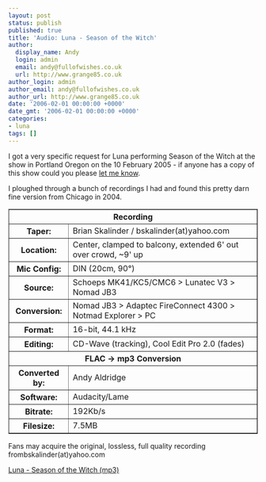 ```yaml
---
layout: post
status: publish
published: true
title: 'Audio: Luna - Season of the Witch'
author:
  display_name: Andy
  login: admin
  email: andy@fullofwishes.co.uk
  url: http://www.grange85.co.uk
author_login: admin
author_email: andy@fullofwishes.co.uk
author_url: http://www.grange85.co.uk
date: '2006-02-01 00:00:00 +0000'
date_gmt: '2006-02-01 00:00:00 +0000'
categories:
- luna
tags: []
---
```

<p>I got a very specific request for Luna performing Season of the Witch at the show in Portland Oregon on the 10 February 2005 - if anyone has a copy of this show could you please <a href="index.php?article_id=127">let me know</a>.</p>
<p>I ploughed through a bunch of recordings I had and found this pretty darn fine version from Chicago in 2004.</p>
<table border="1">
<tr>
<th colspan="2">Recording</th>
</tr>
<tr>
<th>Taper:</th>
<td>Brian Skalinder / bskalinder(at)yahoo.com</td>
</tr>
<tr>
<th>Location:</th>
<td>Center, clamped to balcony, extended 6' out over crowd, ~9' up</td>
</tr>
<tr>
<th>Mic Config:</th>
<td>DIN (20cm, 90&deg;)</td>
</tr>
<tr>
<th>Source:</th>
<td>Schoeps MK41/KC5/CMC6 > Lunatec V3 > Nomad JB3</td>
</tr>
<tr>
<th>Conversion:</th>
<td>Nomad JB3 > Adaptec FireConnect 4300 > Notmad Explorer > PC</td>
</tr>
<tr>
<th>Format:</th>
<td>16-bit, 44.1 kHz</td>
</tr>
<tr>
<th>Editing:</th>
<td>CD-Wave (tracking), Cool Edit Pro 2.0 (fades)</td>
</tr>
<tr>
<th colspan="2">FLAC -> mp3 Conversion</th>
</tr>
<tr>
<th>Converted by:</th>
<td>Andy Aldridge</td>
</tr>
<tr>
<th>Software:</th>
<td>Audacity/Lame</td>
</tr>
<tr>
<th>Bitrate:</th>
<td>192Kb/s</td>
</tr>
<tr>
<th>Filesize:</th>
<td>7.5MB</td>
</tr>
</table>
<p>Fans may acquire the original, lossless, full quality recording frombskalinder(at)yahoo.com</p>
<p><a href="http://www.box.net/shared/m2989cfqda">Luna - Season of the Witch (mp3)</a></p>
